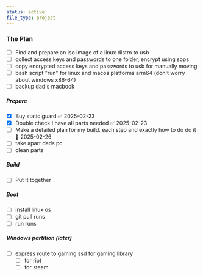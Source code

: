 ```yaml
---
status: active
file_type: project
---
```




### The Plan
- [ ] Find and prepare an iso image of a linux distro to usb
- [ ] collect access keys and passwords to one folder, encrypt using sops
- [ ] copy encrypted access keys and passwords to usb for manually moving
- [ ] bash script "run" for linux and macos platforms arm64 (don't worry about windows x86-64)
- [ ] backup dad's macbook

##### Prepare
- [x] Buy static guard ✅ 2025-02-23
- [x] Double check I have all parts needed ✅ 2025-02-23
- [ ] Make a detailed plan for my build. each step and exactly how to do do it 📅 2025-02-26
- [ ] take apart dads pc
- [ ] clean parts

##### Build
- [ ] Put it together

##### Boot
- [ ] install linux os
- [ ] git pull runs
- [ ] run runs

##### Windows partition (later)
- [ ] express route to gaming ssd for gaming library
	- [ ] for riot
	- [ ] for steam